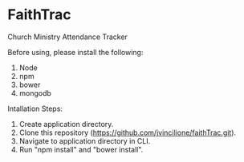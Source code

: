 FaithTrac
=========

Church Ministry Attendance Tracker

Before using, please install the following:

1. Node
2. npm
3. bower
4. mongodb

Intallation Steps:

1. Create application directory.
2. Clone this repository (https://github.com/jvincilione/faithTrac.git).
3. Navigate to application directory in CLI.
4. Run "npm install" and "bower install".
